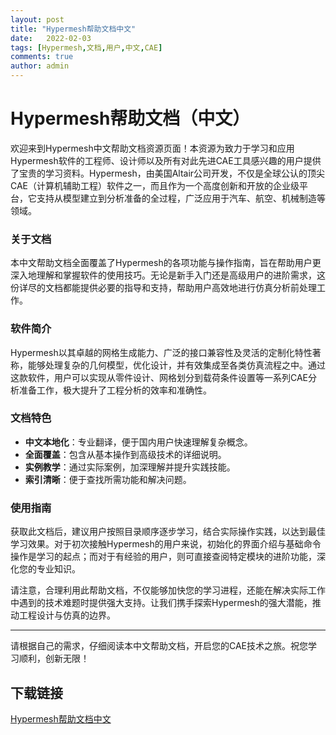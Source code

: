 ```yaml
---
layout: post
title: "Hypermesh帮助文档中文"
date:   2022-02-03
tags: [Hypermesh,文档,用户,中文,CAE]
comments: true
author: admin
---
```

# Hypermesh帮助文档（中文）

欢迎来到Hypermesh中文帮助文档资源页面！本资源为致力于学习和应用Hypermesh软件的工程师、设计师以及所有对此先进CAE工具感兴趣的用户提供了宝贵的学习资料。Hypermesh，由美国Altair公司开发，不仅是全球公认的顶尖CAE（计算机辅助工程）软件之一，而且作为一个高度创新和开放的企业级平台，它支持从模型建立到分析准备的全过程，广泛应用于汽车、航空、机械制造等领域。

### 关于文档

本中文帮助文档全面覆盖了Hypermesh的各项功能与操作指南，旨在帮助用户更深入地理解和掌握软件的使用技巧。无论是新手入门还是高级用户的进阶需求，这份详尽的文档都能提供必要的指导和支持，帮助用户高效地进行仿真分析前处理工作。

### 软件简介

Hypermesh以其卓越的网格生成能力、广泛的接口兼容性及灵活的定制化特性著称，能够处理复杂的几何模型，优化设计，并有效集成至各类仿真流程之中。通过这款软件，用户可以实现从零件设计、网格划分到载荷条件设置等一系列CAE分析准备工作，极大提升了工程分析的效率和准确性。

### 文档特色

- **中文本地化**：专业翻译，便于国内用户快速理解复杂概念。
- **全面覆盖**：包含从基本操作到高级技术的详细说明。
- **实例教学**：通过实际案例，加深理解并提升实践技能。
- **索引清晰**：便于查找所需功能和解决问题。

### 使用指南

获取此文档后，建议用户按照目录顺序逐步学习，结合实际操作实践，以达到最佳学习效果。对于初次接触Hypermesh的用户来说，初始化的界面介绍与基础命令操作是学习的起点；而对于有经验的用户，则可直接查阅特定模块的进阶功能，深化您的专业知识。

请注意，合理利用此帮助文档，不仅能够加快您的学习进程，还能在解决实际工作中遇到的技术难题时提供强大支持。让我们携手探索Hypermesh的强大潜能，推动工程设计与仿真的边界。

---

请根据自己的需求，仔细阅读本中文帮助文档，开启您的CAE技术之旅。祝您学习顺利，创新无限！

## 下载链接

[Hypermesh帮助文档中文](https://pan.quark.cn/s/d9e54857aba3)